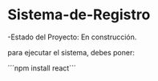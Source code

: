 <h1>Sistema-de-Registro</h1>

-Estado del Proyecto: En construcción.

para ejecutar el sistema, debes poner:

´´´npm install react´´´

